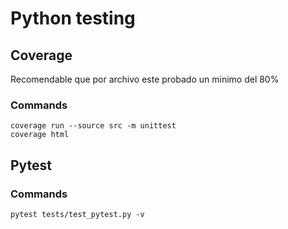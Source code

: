 # Python testing

## Coverage

Recomendable que por archivo este probado un minimo del 80%

### Commands

```shell
coverage run --source src -m unittest
coverage html
```

## Pytest

### Commands

```shell
pytest tests/test_pytest.py -v
```